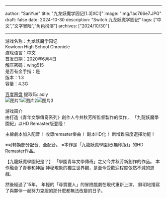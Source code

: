 
---
author: "SanYue"
title: "九龙妖魔学园记[1.3|XCI]"
image: "img/1ac766e7.JPG"
draft: false
date: 2024-10-30
description: "Switch 九龙妖魔学园记"
tags: [“中文”,“文字冒险”,“角色扮演”]
archives: ["2024/10/30"]

---

游戏名称：九龙妖魔学园记   
Kowloon High School Chronicle    
游戏语言：中文  
首发日期：2020年6月4日  
解压密码：wing515  
是否有金手指：是  
版本：1.3   
容量：4.3G

[百度网盘](https://pan.baidu.com/s/1VRF2jcWThXnjtVKQMSw3LA) 提取码: aqiy  
![图片1](img/b976ba9d.jpg)![图片2](img/c1d33f03.jpg)![图片3](img/02edf0a4b8.jpg)  

游戏简介  
由打造《青年文學傳奇系列》創作人今井秋芳所監督製作的傑作，
「九龍妖魔學園紀」以HD Remaster版登陸！

主線劇本加入配音！
收錄remaster樂曲！
副本HD化！
新增難易度選擇功能！

※可轉換部分配音、全配音。
※本作是「九龍妖魔學園紀(無印版)」的HD Remaster作品。

【九龍妖魔學園紀是？】
「學園青年文學傳奇」之父今井秋芳新創作的作品。
本作融合了青春和神話‧神秘現象的獨立世界觀，是至今受歡迎程度依然不減的遊戲。

然後經過了15年，
年輕的「尋寶獵人」的冒險戲劇在現代重新上演。
鮮明地描寫了與夥伴一起努力克服的那什麼都無法改變的日子。
